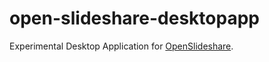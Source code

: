 # open-slideshare-desktopapp

Experimental Desktop Application for [OpenSlideshare](https://github.com/ryuzee/open-slideshare).
